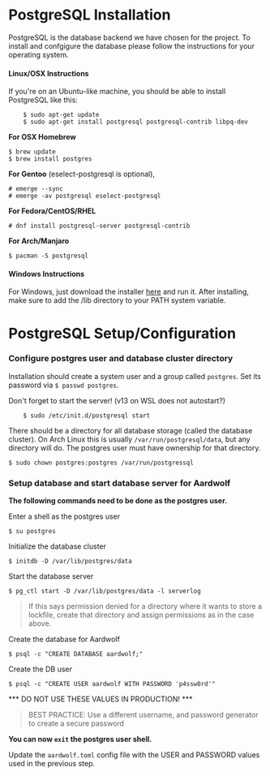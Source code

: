 # PostgreSQL Installation
PostgreSQL is the database backend we have chosen for the project. To install and confgigure the database please follow the instructions for your operating system.

#### Linux/OSX Instructions

If you're on an Ubuntu-like machine, you should be able to install
PostgreSQL like this:

```
    $ sudo apt-get update
    $ sudo apt-get install postgresql postgresql-contrib libpq-dev
```

**For OSX Homebrew**

    $ brew update
    $ brew install postgres

**For Gentoo** (eselect-postgresql is optional),

    # emerge --sync
    # emerge -av postgresql eselect-postgresql

**For Fedora/CentOS/RHEL**

    # dnf install postgresql-server postgresql-contrib
    
**For Arch/Manjaro**

    $ pacman -S postgresql

#### Windows Instructions

For Windows, just download the installer [here](https://www.enterprisedb.com/downloads/postgres-postgresql-downloads#windows) and run it. After installing, make sure to add the <POSTGRES INSTALL PATH>/lib directory to your PATH system variable.

# PostgreSQL Setup/Configuration

### Configure postgres user and database cluster directory ##

Installation should create a system user and a group called `postgres`.
Set its password via `$ passwd postgres`.

Don't forget to start the server! (v13 on WSL does not autostart?)
```
    $ sudo /etc/init.d/postgresql start
```

There should be a directory for all database storage (called the database cluster).
On Arch Linux this is usually `/var/run/postgresql/data`, but any directory will do.
The postgres user must have ownership for that directory.

    $ sudo chown postgres:postgres /var/run/postgressql

### Setup database and start database server for Aardwolf ##

**The following commands need to be done as the postgres user.**

Enter a shell as the postgres user

    $ su postgres

Initialize the database cluster

    $ initdb -D /var/lib/postgres/data

Start the database server

    $ pg_ctl start -D /var/lib/postgres/data -l serverlog

> If this says permission denied for a directory where it wants to store a lockfile, create that directory and assign permissions as in the case above.

Create the database for Aardwolf

    $ psql -c "CREATE DATABASE aardwolf;"

Create the DB user

    $ psql -c "CREATE USER aardwolf WITH PASSWORD 'p4ssw0rd'"

*** DO NOT USE THESE VALUES IN PRODUCTION! ***
> BEST PRACTICE: Use a different username, and password generator to create a secure password

**You can now `exit` the postgres user shell.**

Update the `aardwolf.toml` config file with the USER and PASSWORD values used in the previous step.